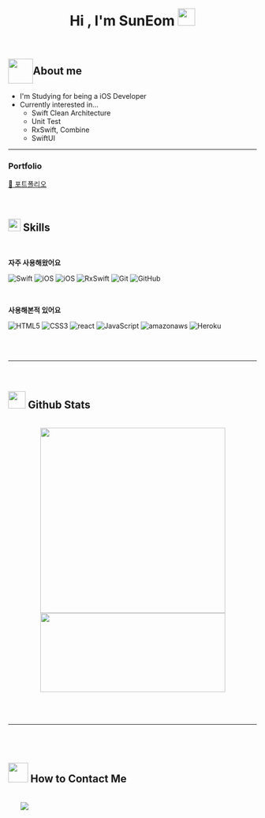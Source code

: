 <h1 align="center"><b>Hi , I'm SunEom </b><img src="https://media.giphy.com/media/hvRJCLFzcasrR4ia7z/giphy.gif" width="35"></h1>

## <div style="display:flex; align-items:center" ><img src= "https://media.giphy.com/media/SQTSmiJl0uKoZNdv1T/giphy.gif?cid=ecf05e47ave1i5ha26rhds65od1c8j0aqo7rq46gw3z2q9bi&ep=v1_stickers_search&rid=giphy.gif&ct=s" width="50" style="margin-top: 30"/> <b style="margin-top:30px">About me</b></div>

- I'm Studying for being a iOS Developer
- Currently interested in...
  - Swift Clean Architecture
  - Unit Test
  - RxSwift, Combine
  - SwiftUI
    
---
### Portfolio
[📖 포트폴리오](./포트폴리오.pdf)

<br>

## <img src="https://media2.giphy.com/media/QssGEmpkyEOhBCb7e1/giphy.gif?cid=ecf05e47a0n3gi1bfqntqmob8g9aid1oyj2wr3ds3mg700bl&rid=giphy.gif" width ="25"><b> Skills</b>

<br>

<p align="center">

  <b>자주 사용해왔어요</b>
  
  ![Swift](https://img.shields.io/badge/swift%20-F05138.svg?style=for-the-badge&logo=swift&logoColor=white)
  ![iOS](https://img.shields.io/badge/ios%20-000000.svg?style=for-the-badge&logo=apple&logoColor=white)
  ![iOS](https://img.shields.io/badge/xcode%20-147EFB.svg?style=for-the-badge&logo=xcode&logoColor=white)
  ![RxSwift](https://img.shields.io/badge/RxSwift-B7178C.svg?style=for-the-badge&logo=reactivex&logoColor=white)
  ![Git](https://img.shields.io/badge/git-%23F05033.svg?style=for-the-badge&logo=git&logoColor=white)
  ![GitHub](https://img.shields.io/badge/github-%23121011.svg?style=for-the-badge&logo=github&logoColor=white)
  
<br>

  <b>사용해본적 있어요</b>
  
  ![HTML5](https://img.shields.io/badge/HTML5%20-%23E34F26.svg?style=for-the-badge&logo=html5&logoColor=white)
  ![CSS3](https://img.shields.io/badge/CSS%20-%231572B6.svg?style=for-the-badge&logo=css3&logoColor=white)
  ![react](https://img.shields.io/badge/react-61DAFB.svg?style=for-the-badge&logo=react&logoColor=white)
  ![JavaScript](https://img.shields.io/badge/JavaScript%20-%23F7DF1E.svg?style=for-the-badge&logo=javascript&logoColor=black)
  ![amazonaws](https://img.shields.io/badge/aws&nbsp;ec2-232F3E.svg?style=for-the-badge&logo=amazonaws&logoColor=white)
  ![Heroku](https://img.shields.io/badge/heroku-430098.svg?style=for-the-badge&logo=heroku&logoColor=white)
  
  
</p>

<br>
<br>

---

<br>

## <img src="https://media.giphy.com/media/uhWLu2lsU0rfLiwYlI/giphy.gif?cid=ecf05e478nlruozis9eqzfjbhx3guy1n8tyco5a2zq1cmd1d&ep=v1_stickers_search&rid=giphy.gif&ct=s" width="35"><b> Github Stats </b>

<br>

<div align="center">

<a href="https://github.com/SunEom/">

  <img src="https://github-readme-stats.vercel.app/api?username=SunEom&show_icons=true&theme=" width="375"/>
  <img src="https://github-readme-stats.vercel.app/api/top-langs?username=suneom&show_icons=true&locale=en&layout=compact&line_height=20&title_color=7A7ADB&icon_color=2234AE&text_color=D3D3D3&bg_color=0,000000,130F40" width="375" height="160"/>

</a>
</div>

<br>
<br>
<br>

---

<br>
<br>

## <div><img src="https://media.giphy.com/media/iPRtIf0OlGlSnNfV7W/giphy.gif?cid=ecf05e47u4f8tnm1l95q02p8ni5oa5xenyrz6gxdp6eh3ydd&ep=v1_stickers_search&rid=giphy.gif&ct=s" width="40" ><span> How to Contact Me </span></div>

<br>
<div style = "margin-left:25px">
<a href="mailto:dkxl0701@gmail.com" target="_blank">
<img src="https://img.shields.io/badge/gmail:SunEom-%23EA4335.svg?style=for-the-badge&logo=gmail&logoColor=white" t=mail style="margin-bottom: 5px;" />
</a>

</div>

<br>
<br>
<br>
<br>

